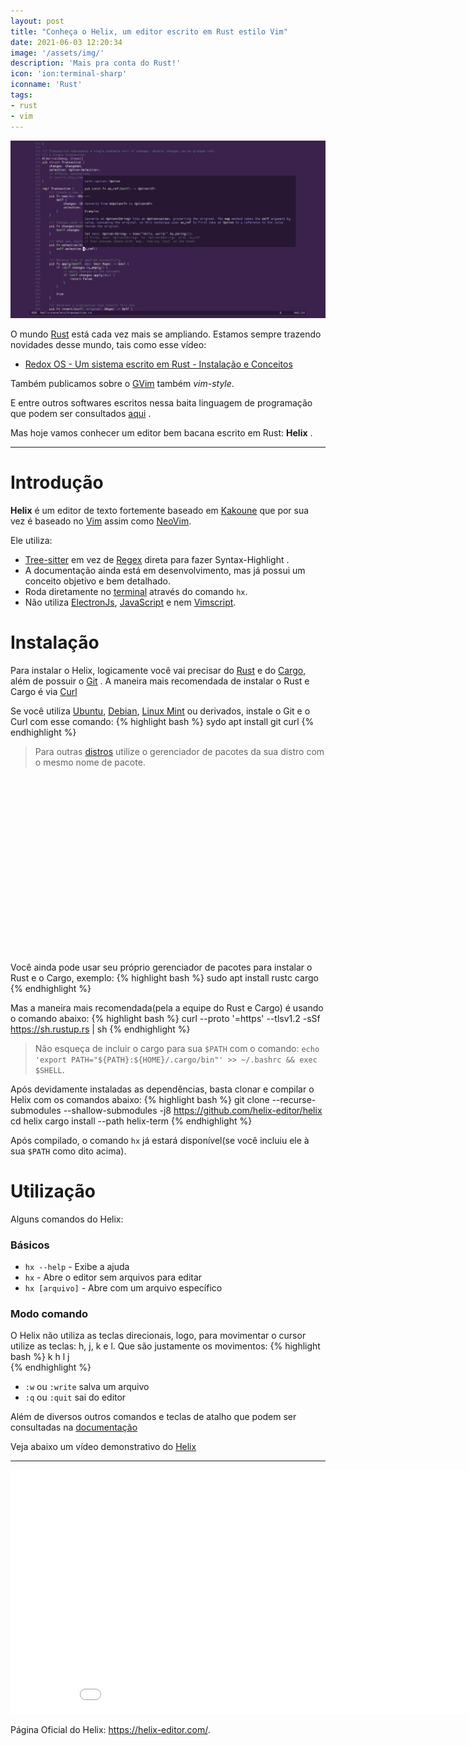 ```yaml
---
layout: post
title: "Conheça o Helix, um editor escrito em Rust estilo Vim"
date: 2021-06-03 12:20:34
image: '/assets/img/'
description: 'Mais pra conta do Rust!'
icon: 'ion:terminal-sharp'
iconname: 'Rust'
tags:
- rust
- vim
---
```


![Conheça o Helix, um editor escrito em Rust estilo Vim](/assets/img/rust/helix.jpg)

O mundo [Rust](https://terminalroot.com.br/tags#rust) está cada vez mais se ampliando. Estamos sempre trazendo novidades desse mundo, tais como esse vídeo:
+ [Redox OS - Um sistema escrito em Rust - Instalação e Conceitos](https://www.youtube.com/watch?v=7yZb3HLU1tU)

Também publicamos sobre o [GVim](https://terminalroot.com.br/2021/04/gnvim-um-neovim-grafico-escrito-em-rust.html) também *vim-style*.

E entre outros softwares escritos nessa baita linguagem de programação que podem ser consultados [aqui](https://terminalroot.com.br/tags#rust) .

Mas hoje vamos conhecer um editor bem bacana escrito em Rust: **Helix** .

---

# Introdução
**Helix** é um editor de texto fortemente baseado em [Kakoune](https://kakoune.org/) que por sua vez é baseado no [Vim](https://terminalroot.com.br/vim) assim como [NeoVim](https://terminalroot.com.br/tags/#neovim).

Ele utiliza:
+ [Tree-sitter](https://github.com/tree-sitter/tree-sitter) em vez de [Regex](https://terminalroot.com.br/regex) direta para fazer Syntax-Highlight .
+ A documentação ainda está em desenvolvimento, mas já possui um conceito objetivo e bem detalhado.
+ Roda diretamente no [terminal](http://terminalroot.com.br/tags/#terminal) através do comando `hx`.
+ Não utiliza [ElectronJs](https://terminalroot.com.br/2019/11/conheca-e-instale-o-veonim-um-editor-baseado-no-vim-e-neovim.html), [JavaScript](https://terminalroot.com.br/2021/05/instale-o-vieb-um-navegador-minimalista-estilo-vim.html) e nem [Vimscript](https://terminalroot.com.br/vim).

# Instalação
Para instalar o Helix, logicamente você vai precisar do [Rust](https://www.rust-lang.org/) e do [Cargo](https://doc.rust-lang.org/cargo/index.html), além de possuir o [Git](https://terminalroot.com.br/git) . A maneira mais recomendada de instalar o Rust e Cargo é via [Curl](https://terminalroot.com.br/2019/10/12-dicas-para-voce-usar-o-comando-curl-como-um-ninja.html)

Se você utiliza [Ubuntu](https://cse.google.com.br/cse/publicurl?cx=004473188612396442360:qs2ekmnkweq&q=ubuntu), [Debian](https://terminalroot.com.br/tags#debian), [Linux Mint](https://terminalroot.com.br/tags#mint) ou derivados, instale o Git e o Curl com esse comando:
{% highlight bash %}
sydo apt install git curl
{% endhighlight %}
> Para outras [distros](https://terminalroot.com.br/tags#distros) utilize o gerenciador de pacotes da sua distro com o mesmo nome de pacote.

<!-- QUADRADO -->
<script async src="//pagead2.googlesyndication.com/pagead/js/adsbygoogle.js"></script>
<ins class="adsbygoogle"
style="display:inline-block;width:336px;height:280px"
data-ad-client="ca-pub-2838251107855362"
data-ad-slot="5351066970"></ins>
<script>
(adsbygoogle = window.adsbygoogle || []).push({});
</script>

Você ainda pode usar seu próprio gerenciador de pacotes para instalar o Rust e o Cargo, exemplo:
{% highlight bash %}
sudo apt install rustc cargo
{% endhighlight %}

Mas a maneira mais recomendada(pela a equipe do Rust e Cargo) é usando o comando abaixo:
{% highlight bash %}
curl --proto '=https' --tlsv1.2 -sSf https://sh.rustup.rs | sh
{% endhighlight %}
> Não esqueça de incluir o cargo para sua `$PATH` com o comando: `echo 'export PATH="${PATH}:${HOME}/.cargo/bin"' >> ~/.bashrc && exec $SHELL`.

Após devidamente instaladas as dependências, basta clonar e compilar o Helix com os comandos abaixo:
{% highlight bash %}
git clone --recurse-submodules --shallow-submodules -j8 https://github.com/helix-editor/helix
cd helix
cargo install --path helix-term
{% endhighlight %}

Após compilado, o comando `hx` já estará disponível(se você incluiu ele à sua `$PATH` como dito acima).

# Utilização
Alguns comandos do Helix:

### Básicos
+ `hx --help` - Exibe a ajuda
+ `hx` - Abre o editor sem arquivos para editar
+ `hx [arquivo]` - Abre com um arquivo específico

### Modo comando
O Helix não utiliza as teclas direcionais, logo, para movimentar o cursor utilize as teclas: h, j, k e l. Que são justamente os movimentos:
{% highlight bash %}
  k
h   l
  j  
{% endhighlight %}

+ `:w` ou `:write` salva um arquivo
+ `:q` ou `:quit` sai do editor

Além de diversos outros comandos e teclas de atalho que podem ser consultadas na [documentação](https://docs.helix-editor.com/keymap.html)

Veja abaixo um vídeo demonstrativo do [Helix](https://helix-editor.com/)

<!-- RETANGULO LARGO 2 -->
<script async src="//pagead2.googlesyndication.com/pagead/js/adsbygoogle.js"></script>
<ins class="adsbygoogle"
style="display:block; text-align:center;"
data-ad-layout="in-article"
data-ad-format="fluid"
data-ad-client="ca-pub-2838251107855362"
data-ad-slot="8549252987"></ins>
<script>
(adsbygoogle = window.adsbygoogle || []).push({});
</script>

---

<iframe style="background: transparent; border:none;" width="910" height="390" src="/assets/img/rust/helix.mp4" frameborder="-1" allowfullscreen></iframe>

Página Oficial do Helix: <https://helix-editor.com/>.


